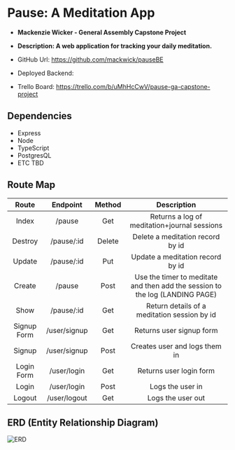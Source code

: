 # Pause: A Meditation App

- **Mackenzie Wicker - General Assembly Capstone Project**
- **Description: A web application for tracking your daily meditation.**

- GitHub Url: https://github.com/mackwick/pauseBE
- Deployed Backend:
- Trello Board: https://trello.com/b/uMhHcCwV/pause-ga-capstone-project

## Dependencies

- Express
- Node
- TypeScript
- PostgresQL
- ETC TBD

## Route Map

|    Route    |   Endpoint   | Method |                                 Description                                  |
| :---------: | :----------: | :----: | :--------------------------------------------------------------------------: |
|    Index    |    /pause    |  Get   |                 Returns a log of meditation+journal sessions                 |
|   Destroy   |  /pause/:id  | Delete |                       Delete a meditation record by id                       |
|   Update    |  /pause/:id  |  Put   |                       Update a meditation record by id                       |
|   Create    |    /pause    |  Post  | Use the timer to meditate and then add the session to the log (LANDING PAGE) |
|    Show     |  /pause/:id  |  Get   |                 Return details of a meditation session by id                 |
| Signup Form | /user/signup |  Get   |                           Returns user signup form                           |
|   Signup    | /user/signup |  Post  |                        Creates user and logs them in                         |
| Login Form  | /user/login  |  Get   |                           Returns user login form                            |
|    Login    | /user/login  |  Post  |                               Logs the user in                               |
|   Logout    | /user/logout |  Get   |                              Logs the user out                               |

## ERD (Entity Relationship Diagram)

![ERD](https://i.imgur.com/9zXINv9.jpeg)
